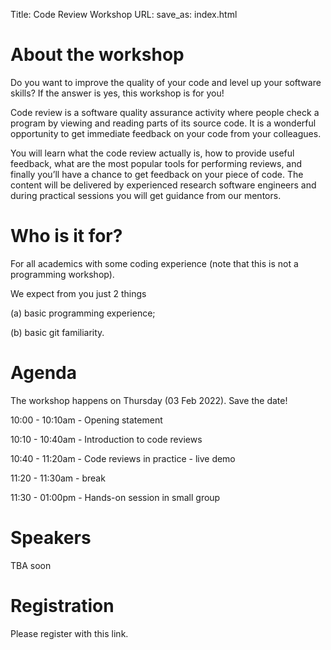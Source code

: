 Title: Code Review Workshop
URL:
save_as: index.html

# About the workshop

Do you want to improve the quality of your code and level up your software skills? If the answer is yes, this workshop is for you!

Code review is a software quality assurance activity where people check a program by viewing and reading parts of its source code. It is a wonderful opportunity to get immediate feedback on your code from your colleagues.

You will learn what the code review actually is, how to provide useful feedback, what are the most popular tools for performing reviews, and finally you’ll have a chance to get feedback on your piece of code. The content will be delivered by experienced research software engineers and during practical sessions you will get guidance from our mentors.

# Who is it for?

For all academics with some coding experience (note that this is not a programming workshop).

We expect from you just 2 things

(a) basic programming experience;

(b) basic git familiarity.

# Agenda

The workshop happens on Thursday (03 Feb 2022). Save the date!

10:00 - 10:10am - Opening statement

10:10 - 10:40am - Introduction to code reviews

10:40 - 11:20am - Code reviews in practice - live demo

11:20 - 11:30am - break

11:30 - 01:00pm - Hands-on session in small group

# Speakers

TBA soon

# Registration

Please register with this link.
